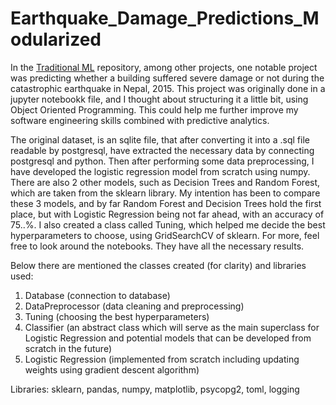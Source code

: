# Earthquake_Damage_Predictions_Modularized

In the [Traditional ML](https://github.com/GSana2812/Traditional_ML)  repository, among other projects, one notable project was predicting whether a building suffered severe damage or not during the catastrophic earthquake in Nepal, 2015. This project was originally done in a jupyter notebookk file, and I thought about structuring it a little bit, using Object Oriented Programming. This could help me further improve my software engineering skills combined with predictive analytics. 

The original dataset, is an sqlite file, that after converting it into a .sql file readable by postgresql, have extracted the necessary data by connecting postgresql and python. Then after performing some data preprocessing, I have developed the logistic regression model from scratch using numpy. There are also 2 other models, such as Decision Trees and Random Forest, which are taken from the sklearn library. My intention has been to compare these 3 models, and by far Random Forest and Decision Trees hold the first place, but with Logistic Regression being not far ahead, with an accuracy of 75..%. I also created a class called Tuning, which helped me decide the best hyperparameters to choose, using GridSearchCV of sklearn. For more, feel free to look around the notebooks. They have all the necessary results.

Below there are mentioned the classes created (for clarity) and libraries used:
1. Database (connection to database)
2. DataPreprocessor (data cleaning and preprocessing)
3. Tuning (choosing the best hyperparameters)
4. Classifier (an abstract class which will serve as the main superclass for Logistic Regression and potential models that can be developed from scratch in the future)
5. Logistic Regression (implemented from scratch including updating weights using gradient descent algorithm)

Libraries: sklearn, pandas, numpy, matplotlib, psycopg2, toml, logging
